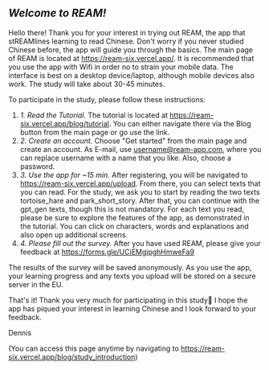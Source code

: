 ## _Welcome to REAM!_

Hello there! Thank you for your interest in trying out REAM, the app that stREAMlines learning to read Chinese. Don't worry if you never studied Chinese before, the app will guide you through the basics. The main page of REAM is located at https://ream-six.vercel.app/. It is recommended that you use the app with Wifi in order no to strain your mobile data. The interface is best on a desktop device/laptop, although mobile devices also work. The study will take about 30-45 minutes.

To participate in the study, please follow these instructions:

1. _1. Read the Tutorial._ The tutorial is located at https://ream-six.vercel.app/blog/tutorial. You can either navigate there via the Blog button from the main page or go use the link.
2. _2. Create an account._ Choose "Get started" from the main page and create an account. As E-mail, use username@ream-app.com, where you can replace username with a name that you like. Also, choose a password.
3. _3. Use the app for ~15 min._ After registering, you will be navigated to https://ream-six.vercel.app/upload. From there, you can select texts that you can read. For the study, we ask you to start by reading the two texts
   tortoise_hare and park_short_story. After that, you can continue with the gpt_gen texts, though this is not mandatory.
   For each text you read, please be sure to explore the features of the app, as demonstrated in the tutorial. You can click on characters, words and explanations and also open up additional screens.
4. _4. Please fill out the survey._ After you have used REAM, please give your feedback at https://forms.gle/UCiEMgipghHmweFa9

The results of the survey will be saved anonymously. As you use the app, your learning progress and any texts you upload will be stored on a secure server in the EU.

That's it! Thank you very much for participating in this study🤗 I hope the app has piqued your interest in learning Chinese and I look forward to your feedback.

Dennis

(You can access this page anytime by navigating to https://ream-six.vercel.app/blog/study_introduction)
